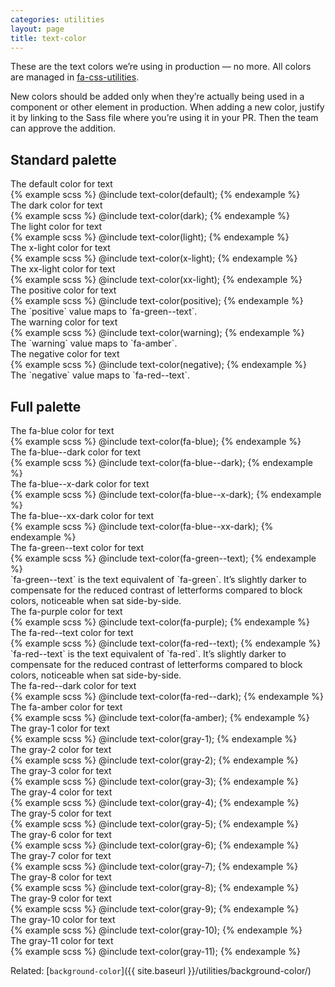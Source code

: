 ```yaml
---
categories: utilities
layout: page
title: text-color
---
```


These are the text colors we’re using in production — no more. All colors are managed in [fa-css-utilities](https://github.com/fac/fa-css-utilities).

New colors should be added only when they’re actually being used in a component or other element in production. When adding a new color, justify it by linking to the Sass file where you’re using it in your PR. Then the team can approve the addition.

## Standard palette

<div class="SwatchGroup">

  <div class="DocsExample DocsExample--render--hidden">
    <div class="DocsExample-preview DocsExample-preview--text-color--default">
      The default color for text
    </div>
{% example scss %}
@include text-color(default);
{% endexample %}
  </div>

  <div class="DocsExample DocsExample--render--hidden">
    <div class="DocsExample-preview DocsExample-preview--text-color--dark">
      The dark color for text
    </div>
{% example scss %}
@include text-color(dark);
{% endexample %}
  </div>

  <div class="DocsExample DocsExample--render--hidden">
    <div class="DocsExample-preview DocsExample-preview--text-color--light">
      The light color for text
    </div>
{% example scss %}
@include text-color(light);
{% endexample %}
  </div>

  <div class="DocsExample DocsExample--render--hidden">
    <div class="DocsExample-preview DocsExample-preview--text-color--x-light">
      The x-light color for text
    </div>
{% example scss %}
@include text-color(x-light);
{% endexample %}
  </div>

  <div class="DocsExample DocsExample--render--hidden">
    <div class="DocsExample-preview DocsExample-preview--text-color--xx-light">
      The xx-light color for text
    </div>
{% example scss %}
@include text-color(xx-light);
{% endexample %}
  </div>

  <div class="DocsExample DocsExample--render--hidden">
    <div class="DocsExample-preview DocsExample-preview--text-color--positive">
      The positive color for text
    </div>
{% example scss %}
@include text-color(positive);
{% endexample %}
    <div class="DocsExample-comment">
      The `positive` value maps to `fa-green--text`.
    </div>
  </div>

  <div class="DocsExample DocsExample--render--hidden">
    <div class="DocsExample-preview DocsExample-preview--text-color--warning">
      The warning color for text
    </div>
{% example scss %}
@include text-color(warning);
{% endexample %}
    <div class="DocsExample-comment">
      The `warning` value maps to `fa-amber`.
    </div>
  </div>

  <div class="DocsExample DocsExample--render--hidden">
    <div class="DocsExample-preview DocsExample-preview--text-color--negative">
      The negative color for text
    </div>
{% example scss %}
@include text-color(negative);
{% endexample %}
    <div class="DocsExample-comment">
      The `negative` value maps to `fa-red--text`.
    </div>
  </div>

</div>


## Full palette

<div class="SwatchGroup">

  <div class="DocsExample DocsExample--render--hidden">
    <div class="DocsExample-preview DocsExample-preview--text-color--fa-blue">
      The fa-blue color for text
    </div>
  {% example scss %}
@include text-color(fa-blue);
{% endexample %}
  </div>

  <div class="DocsExample DocsExample--render--hidden">
    <div class="DocsExample-preview DocsExample-preview--text-color--fa-blue--dark">
      The fa-blue--dark color for text
    </div>
  {% example scss %}
@include text-color(fa-blue--dark);
{% endexample %}
  </div>

  <div class="DocsExample DocsExample--render--hidden">
    <div class="DocsExample-preview DocsExample-preview--text-color--fa-blue--x-dark">
      The fa-blue--x-dark color for text
    </div>
  {% example scss %}
@include text-color(fa-blue--x-dark);
{% endexample %}
  </div>

  <div class="DocsExample DocsExample--render--hidden">
    <div class="DocsExample-preview DocsExample-preview--text-color--fa-blue--xx-dark">
      The fa-blue--xx-dark color for text
    </div>
  {% example scss %}
@include text-color(fa-blue--xx-dark);
{% endexample %}
  </div>

  <div class="DocsExample DocsExample--render--hidden">
    <div class="DocsExample-preview DocsExample-preview--text-color--fa-green--text">
      The fa-green--text color for text
    </div>
    {% example scss %}
@include text-color(fa-green--text);
    {% endexample %}
    <div class="DocsExample-comment">
      `fa-green--text` is the text equivalent of `fa-green`. It’s slightly darker to compensate for the reduced contrast of letterforms compared to block colors, noticeable when sat side-by-side.
    </div>
  </div>

  <div class="DocsExample DocsExample--render--hidden">
    <div class="DocsExample-preview DocsExample-preview--text-color--fa-purple">
      The fa-purple color for text
    </div>
  {% example scss %}
@include text-color(fa-purple);
{% endexample %}
  </div>

  <div class="DocsExample DocsExample--render--hidden">
    <div class="DocsExample-preview DocsExample-preview--text-color--fa-red--text">
      The fa-red--text color for text
    </div>
    {% example scss %}
@include text-color(fa-red--text);
    {% endexample %}
    <div class="DocsExample-comment">
      `fa-red--text` is the text equivalent of `fa-red`. It’s slightly darker to compensate for the reduced contrast of letterforms compared to block colors, noticeable when sat side-by-side.
    </div>
  </div>

  <div class="DocsExample DocsExample--render--hidden">
    <div class="DocsExample-preview DocsExample-preview--text-color--fa-red--dark">
      The fa-red--dark color for text
    </div>
  {% example scss %}
@include text-color(fa-red--dark);
{% endexample %}
  </div>

  <div class="DocsExample DocsExample--render--hidden">
    <div class="DocsExample-preview DocsExample-preview--text-color--fa-amber">
      The fa-amber color for text
    </div>
  {% example scss %}
@include text-color(fa-amber);
{% endexample %}
  </div>

  <div class="DocsExample DocsExample--render--hidden">
    <div class="DocsExample-preview DocsExample-preview--text-color--gray-1">
      The gray-1 color for text
    </div>
  {% example scss %}
@include text-color(gray-1);
{% endexample %}
  </div>

  <div class="DocsExample DocsExample--render--hidden">
    <div class="DocsExample-preview DocsExample-preview--text-color--gray-2">
      The gray-2 color for text
    </div>
  {% example scss %}
@include text-color(gray-2);
{% endexample %}
  </div>

  <div class="DocsExample DocsExample--render--hidden">
    <div class="DocsExample-preview DocsExample-preview--text-color--gray-3">
      The gray-3 color for text
    </div>
  {% example scss %}
@include text-color(gray-3);
{% endexample %}
  </div>

  <div class="DocsExample DocsExample--render--hidden">
    <div class="DocsExample-preview DocsExample-preview--text-color--gray-4">
      The gray-4 color for text
    </div>
  {% example scss %}
@include text-color(gray-4);
{% endexample %}
  </div>

  <div class="DocsExample DocsExample--render--hidden">
    <div class="DocsExample-preview DocsExample-preview--text-color--gray-5">
      The gray-5 color for text
    </div>
  {% example scss %}
@include text-color(gray-5);
{% endexample %}
  </div>

  <div class="DocsExample DocsExample--render--hidden">
    <div class="DocsExample-preview DocsExample-preview--text-color--gray-6">
      The gray-6 color for text
    </div>
  {% example scss %}
@include text-color(gray-6);
{% endexample %}
  </div>

  <div class="DocsExample DocsExample--render--hidden">
    <div class="DocsExample-preview DocsExample-preview--text-color--gray-7">
      The gray-7 color for text
    </div>
  {% example scss %}
@include text-color(gray-7);
{% endexample %}
  </div>

  <div class="DocsExample DocsExample--render--hidden">
    <div class="DocsExample-preview DocsExample-preview--text-color--gray-8">
      The gray-8 color for text
    </div>
  {% example scss %}
@include text-color(gray-8);
{% endexample %}
  </div>

  <div class="DocsExample DocsExample--render--hidden">
    <div class="DocsExample-preview DocsExample-preview--text-color--gray-9">
      The gray-9 color for text
    </div>
  {% example scss %}
@include text-color(gray-9);
{% endexample %}
  </div>

  <div class="DocsExample DocsExample--render--hidden">
    <div class="DocsExample-preview DocsExample-preview--text-color--gray-10">
      The gray-10 color for text
    </div>
  {% example scss %}
@include text-color(gray-10);
{% endexample %}
  </div>

  <div class="DocsExample DocsExample--render--hidden">
    <div class="DocsExample-preview DocsExample-preview--text-color--gray-11">
      The gray-11 color for text
    </div>
  {% example scss %}
@include text-color(gray-11);
{% endexample %}
  </div>

</div>

Related: [`background-color`]({{ site.baseurl }}/utilities/background-color/)
